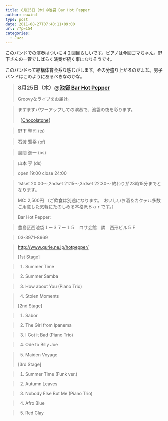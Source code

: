 ```yaml
---
title: 8月25日（木）@池袋 Bar Hot Pepper
author: eawind
type: post
date: 2011-08-27T07:40:11+09:00
url: /?p=154
categories:
  - Jazz
---
```

このバンドでの演奏はついに４２回目らしいです。ピアノは今回ゴマちゃん。野下さんの一管でしばらく演奏が続く事になりそうです。

このバンドって結構体育会系な感じがします。その分盛り上がるのだよな。男子バンドはこのようにあるべきなのかな。

> <big><strong>8月25日（木）@<a href="http://jazzhotpepper.com/" target="_blank">池袋 Bar Hot Pepper</a></strong></big>
>
> Groovyなライブをお届け。

> ますますパワーアップしての演奏で、池袋の夜を彩ります。
>
> 【[Chocolatone][1]】

> 野下 聖司 (ts)

> 石渡 雅裕 (pf)

> 風間 進一 (bs)

> 山本 亨 (ds)
>
> open 19:00 close 24:00

> 1stset 20:00〜,2ndset 21:15〜,3rdset 22:30〜 終わりが23時15分までとなります。
>
> MC: 2,500円 （ご飲食は別途になります。　おいしいお酒＆カクテル多数ご用意した気軽にたのしめる本格派Ｂａｒです。）
>
> Bar Hot Pepper:

> 豊島区西池袋１ー３７ー１５　ロサ会館　隣　西形ビル５Ｆ

> 03-3971-8669

> <a href="http://jazzhotpepper.com/" target="_blank">http://www.qurie.ne.jp/hotpepper/</a>
>
> [1st Stage]

> 1. Summer Time

> 2. Summer Samba

> 3. How about You (Piano Trio)

> 4. Stolen Moments
>
> [2nd Stage]

> 1. Sabor

> 2. The Girl from Ipanema

> 3. I Got it Bad (Piano Trio)

> 4. Ode to Billy Joe

> 5. Maiden Voyage
>
> [3rd Stage]

> 1. Summer Time (Funk ver.)

> 2. Autumn Leaves

> 3. Nobody Else But Me (Piano Trio)

> 4. Afro Blue

> 5. Red Clay

 [1]: http://www.eawind.net/?page_id=930
